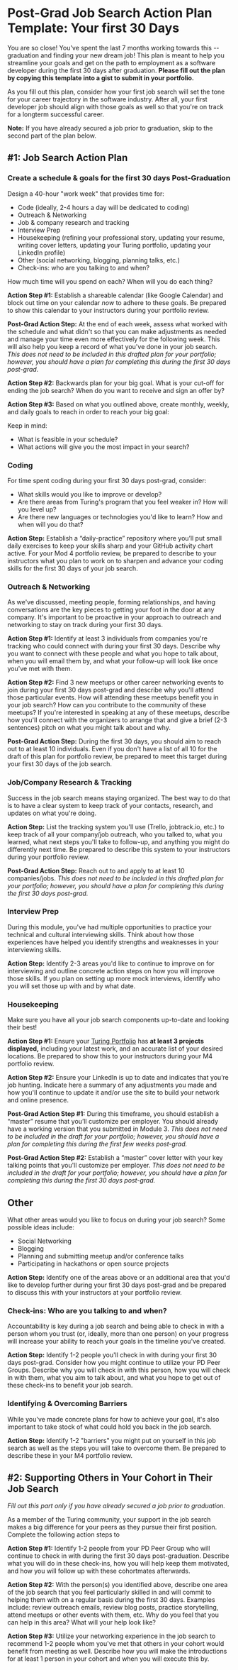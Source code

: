 # Post-Grad Job Search Action Plan Template: Your first 30 Days
You are so close! You've spent the last 7 months working towards this -- graduation and finding your new dream job! This plan is meant to help you streamline your goals and get on the path to employment as a software developer during the first 30 days after graduation. **Please fill out the plan by copying this template into a gist to submit in your portfolio.** 

As you fill out this plan, consider how your first job search will set the tone for your career trajectory in the software industry. After all, your first developer job should align with those goals as well so that you're on track for a longterm successful career. 

**Note:** If you have already secured a job prior to graduation, skip to the second part of the plan below.  

## #1: Job Search Action Plan
### Create a schedule & goals for the first 30 days Post-Graduation
Design a 40-hour "work week" that provides time for: 
* Code (ideally, 2-4 hours a day will be dedicated to coding)
* Outreach & Networking
* Job & company research and tracking
* Interview Prep
* Housekeeping (refining your professional story, updating your resume, writing cover letters, updating your Turing portfolio, updating your LinkedIn profile)
* Other (social networking, blogging, planning talks, etc.)
* Check-ins: who are you talking to and when?

How much time will you spend on each? When will you do each thing?

**Action Step #1:** Establish a shareable calendar (like Google Calendar) and block out time on your calendar *now* to adhere to these goals. Be prepared to show this calendar to your instructors during your portfolio review.

**Post-Grad Action Step:** At the end of each week, assess what worked with the schedule and what didn't so that you can make adjustments as needed and manage your time even more effectively for the following week. This will also help you keep a record of what you've done in your job search. *This does not need to be included in this drafted plan for your portfolio; however, you should have a plan for completing this during the first 30 days post-grad.*

**Action Step #2:** Backwards plan for your big goal. What is your cut-off for ending the job search? When do you want to receive and sign an offer by?


**Action Step #3:** Based on what you outlined above, create monthly, weekly, and daily goals to reach in order to reach your big goal:


Keep in mind:

* What is feasible in your schedule?
* What actions will give you the most impact in your search?

### Coding
For time spent coding during your first 30 days post-grad, consider: 
* What skills would you like to improve or develop? 
* Are there areas from Turing's program that you feel weaker in? How will you level up? 
* Are there new languages or technologies you'd like to learn? How and when will you do that?

**Action Step:** Establish a “daily-practice” repository where you’ll put small daily exercises to keep your skills sharp and your GitHub activity chart active. For your Mod 4 portfolio review, be prepared to describe to your instructors what you plan to work on to sharpen and advance your coding skills for the first 30 days of your job search. 

### Outreach & Networking
As we've discussed, meeting people, forming relationships, and having conversations are the key pieces to getting your foot in the door at any company. It's important to be proactive in your approach to outreach and networking to stay on track during your first 30 days.

**Action Step #1:** Identify at least 3 individuals from companies you're tracking who could connect with during your first 30 days. Describe why you want to connect with these people and what you hope to talk about, when you will email them by, and what your follow-up will look like once you've met with them. 

**Action Step #2:** Find 3 new meetups or other career networking events to join during your first 30 days post-grad and describe why you'll attend those particular events. How will attending these meetups benefit you in your job search? How can you contribute to the community of these meetups? If you're interested in speaking at any of these meetups, describe how you'll connect with the organizers to arrange that and give a brief (2-3 sentences) pitch on what you might talk about and why. 

**Post-Grad Action Step:** During the first 30 days, you should aim to reach out to at least 10 individuals. Even if you don't have a list of all 10 for the draft of this plan for portfolio review, be prepared to meet this target during your first 30 days of the job search. 

### Job/Company Research & Tracking
Success in the job search means staying organized. The best way to do that is to have a clear system to keep track of your contacts, research, and updates on what you're doing. 

**Action Step:** List the tracking system you'll use (Trello, jobtrack.io, etc.) to keep track of all your company/job outreach, who you talked to, what you learned, what next steps you'll take to follow-up, and anything you might do differently next time. Be prepared to describe this system to your instructors during your portfolio review. 

**Post-Grad Action Step:** Reach out to and apply to at least 10 companies/jobs. *This does not need to be included in this drafted plan for your portfolio; however, you should have a plan for completing this during the first 30 days post-grad.*

### Interview Prep
During this module, you've had multiple opportunities to practice your technical and cultural interviewing skills. Think about how those experiences have helped you identify strengths and weaknesses in your interviewing skills.

**Action Step:** Identify 2-3 areas you'd like to continue to improve on for interviewing and outline concrete action steps on how you will improve those skills. If you plan on setting up more mock interviews, identify who you will set those up with and by what date. 

### Housekeeping
Make sure you have all your job search components up-to-date and looking their best!

**Action Step #1:** Ensure your [Turing Portfolio](http://turing.io/alumni) has **at least 3 projects displayed,** including your latest work, and an accurate list of your desired locations. Be prepared to show this to your instructors during your M4 portfolio review. 

**Action Step #2:** Ensure your LinkedIn is up to date and indicates that you’re job hunting. Indicate here a summary of any adjustments you made and how you'll continue to update it and/or use the site to build your network and online presence. 

**Post-Grad Action Step #1:** During this timeframe, you should establish a “master” resume that you’ll customize per employer. You should already have a working version that you submitted in Module 3. *This does not need to be included in the draft for your portfolio; however, you should have a plan for completing this during the first few weeks post-grad.*

**Post-Grad Action Step #2:** Establish a “master” cover letter with your key talking points that you'll customize per employer. *This does not need to be included in the draft for your portfolio; however, you should have a plan for completing this during the first 30 days post-grad.*

## Other
What other areas would you like to focus on during your job search? Some possible ideas include:
* Social Networking
* Blogging
* Planning and submitting meetup and/or conference talks
* Participating in hackathons or open source projects

**Action Step:** Identify one of the areas above or an additional area that you'd like to develop further during your first 30 days post-grad and be prepared to discuss this with your instructors at your portfolio review. 

### Check-ins: Who are you talking to and when?
Accountability is key during a job search and being able to check in with a person whom you trust (or, ideally, more than one person) on your progress will increase your ability to reach your goals in the timeline you've created. 

**Action Step:** Identify 1-2 people you'll check in with during your first 30 days post-grad. Consider how you might continue to utilize your PD Peer Groups. Describe why you will check in with this person, how you will check in with them, what you aim to talk about, and what you hope to get out of these check-ins to benefit your job search. 

### Identifying & Overcoming Barriers
While you've made concrete plans for how to achieve your goal, it's also important to take stock of what could hold you back in the job search. 

**Action Step:** Identify 1-2 "barriers" you might put on yourself in this job search as well as the steps you will take to overcome them. Be prepared to describe these in your M4 portfolio review. 

## #2: Supporting Others in Your Cohort in Their Job Search
*Fill out this part only if you have already secured a job prior to graduation.*

As a member of the Turing community, your support in the job search makes a big difference for your peers as they pursue their first position. Complete the following action steps to 

**Action Step #1:** Identify 1-2 people from your PD Peer Group who will continue to check in with during the first 30 days post-graduation. Describe what you will do in these check-ins, how you will help keep them motivated, and how you will follow up with these cohortmates afterwards.

**Action Step #2:** With the person(s) you identified above, describe one area of the job search that you feel particularly skilled in and will commit to helping them with on a regular basis during the first 30 days. Examples include: review outreach emails, review blog posts, practice storytelling, attend meetups or other events with them, etc. Why do you feel that you can help in this area? What will your help look like?

**Action Step #3:** Utilize your networking experience in the job search to recommend 1-2 people whom you've met that others in your cohort would benefit from meeting as well. Describe how you will make the introductions for at least 1 person in your cohort and when you will execute this by. 
